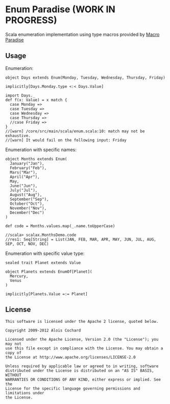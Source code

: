 # Enum Paradise (WORK IN PROGRESS)

Scala enumeration implementation using type macros provided by [Macro Paradise](http://docs.scala-lang.org/overviews/macros/paradise.html)

## Usage

Enumeration:

    object Days extends Enum(Monday, Tuesday, Wednesday, Thursday, Friday)

    implicitly[Days.Monday.type <:< Days.Value]

    import Days._
    def f(x: Value) = x match {
      case Monday => 
      case Tuesday => 
      case Wednesday => 
      case Thursday => 
      //case Friday => 
    }
    //[warn] /core/src/main/scala/enum.scala:10: match may not be exhaustive.
    //[warn] It would fail on the following input: Friday

Enumeration with specific names:

    object Months extends Enum(
      January("Jan"),
      February("Feb"),
      Mars("Mar"),
      April("Apr"),
      May,
      June("Jun"),
      July("Jul"),
      August("Aug"),
      September("Sep"),
      October("Oct"),
      November("Nov"),
      December("Dec")
    )

    def code = Months.values.map(_.name.toUpperCase)

    //scala> scalax.MonthsDemo.code
    //res1: Seq[String] = List(JAN, FEB, MAR, APR, MAY, JUN, JUL, AUG, SEP, OCT, NOV, DEC)

Enumeration with specific value type:

    sealed trait Planet extends Value

    object Planets extends EnumOf[Planet](
      Mercury,
      Venus
    )

    implicitly[Planets.Value =:= Planet]

## License

    This software is licensed under the Apache 2 license, quoted below.

    Copyright 2009-2012 Alois Cochard 

    Licensed under the Apache License, Version 2.0 (the "License"); you may not
    use this file except in compliance with the License. You may obtain a copy of
    the License at http://www.apache.org/licenses/LICENSE-2.0

    Unless required by applicable law or agreed to in writing, software
    distributed under the License is distributed on an "AS IS" BASIS, WITHOUT
    WARRANTIES OR CONDITIONS OF ANY KIND, either express or implied. See the
    License for the specific language governing permissions and limitations under
    the License.
